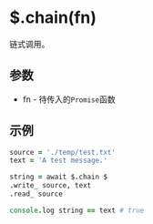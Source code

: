 # $.chain(fn)

链式调用。

## 参数

- fn - 待传入的`Promise`函数

## 示例

```coffeescript
source = './temp/test.txt'
text = 'A test message.'

string = await $.chain $
.write_ source, text
.read_ source

console.log string == text # true
```
